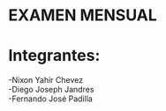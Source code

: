 # EXAMEN MENSUAL

# Integrantes:
-Nixon Yahir Chevez <br>
-Diego Joseph Jandres <br>
-Fernando José Padilla<br>

